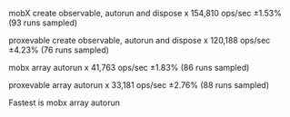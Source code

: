 mobX create observable, autorun and dispose x 154,810 ops/sec ±1.53% (93 runs sampled)

proxevable create observable, autorun and dispose x 120,188 ops/sec ±4.23% (76 runs sampled)

mobx array autorun x 41,763 ops/sec ±1.83% (86 runs sampled)

proxevable array autorun x 33,181 ops/sec ±2.76% (88 runs sampled)

Fastest is mobx array autorun

